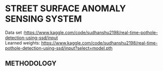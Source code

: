 # STREET SURFACE ANOMALY SENSING SYSTEM #

Data set :https://www.kaggle.com/code/sudhanshu2198/real-time-pothole-detection-using-ssd/input                                              
Learned weights: https://www.kaggle.com/code/sudhanshu2198/real-time-pothole-detection-using-ssd/input?select=model.pth 


## METHODOLOGY 

